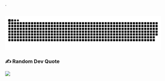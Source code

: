 
.<br> <br>

<div align="center">
  <img  src="https://github.com/rxzin/rxzin/blob/main/grid_snake.svg"
       alt="snake" /></a>
</div>




### ✍️ Random Dev Quote
![](https://quotes-github-readme.vercel.app/api?type=horizontal&theme=dark)

